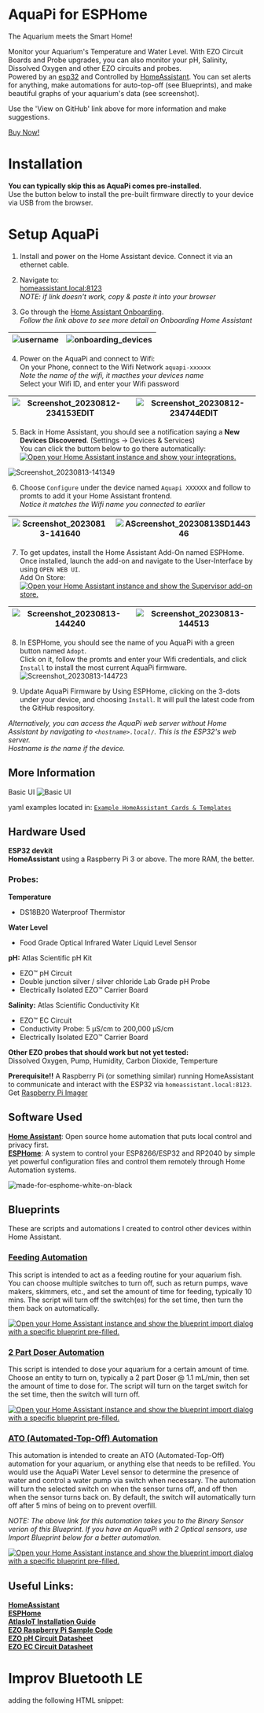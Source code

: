 # AquaPi for ESPHome

The Aquarium meets the Smart Home!  

Monitor your Aquarium's Temperature and Water Level. With EZO Circuit Boards and Probe upgrades, you can also monitor your pH, Salinity, Dissolved Oxygen and other EZO circuits and probes.  
Powered by an [esp32](https://esphome.io/) and Controlled by [HomeAssistant](https://www.home-assistant.io/installation/). You can set alerts for anything, make automations for auto-top-off (see Blueprints), and make beautiful graphs of your aquarium's data (see screenshot).  

Use the 'View on GitHub' link above for more information and make suggestions.  

[Buy Now!](https://www.capitalcityaquatics.com/store/p/aquapi)

# Installation
**You can typically skip this as AquaPi comes pre-installed.**  
Use the button below to install the pre-built firmware directly to your device via USB from the browser.

<esp-web-install-button manifest="./manifest.json"></esp-web-install-button>

<script type="module" src="https://unpkg.com/esp-web-tools@9.1.0/dist/web/install-button.js?module"></script>

# Setup AquaPi
1. Install and power on the Home Assistant device. Connect it via an ethernet cable.  

2. Navigate to:  
[homeassistant.local:8123](homeassistant.local:8123)  
*NOTE: if link doesn't work, copy & paste it into your browser*

3. Go through the [Home Assistant Onboarding](https://www.home-assistant.io/getting-started/onboarding/).  
*Follow the link above to see more detail on Onboarding Home Assistant*

| ![username](https://github.com/TheRealFalseReality/aquapi/assets/106857076/c42062c5-d0c5-4e4d-89ad-f71d497d9d68) | ![onboarding_devices](https://github.com/TheRealFalseReality/aquapi/assets/106857076/920ac524-c631-43a3-abe0-94bcece49be9) |
| ------------- | ------------- |

4. Power on the AquaPi and connect to Wifi:   
On your Phone, connect to the Wifi Network `aquapi-xxxxxx`  
*Note the name of the wifi, it macthes your devices name*  
Select your Wifi ID, and enter your Wifi password  

 |  ![Screenshot_20230812-234153EDIT](https://github.com/TheRealFalseReality/aquapi/assets/106857076/05102f18-1a1d-4adf-a315-25eeca75935e) | ![Screenshot_20230812-234744EDIT](https://github.com/TheRealFalseReality/aquapi/assets/106857076/4d34a64f-33a5-4af8-8d4a-6eee95dd91c6) |
 | ------------- | ------------- |

5. Back in Home Assistant, you should see a notification saying a **New Devices Discovered**. (Settings -> Devices & Services)  
You can click the buttom below to go there automatically:  
[![Open your Home Assistant instance and show your integrations.](https://my.home-assistant.io/badges/integrations.svg)](https://my.home-assistant.io/redirect/integrations/)

![Screenshot_20230813-141349](https://github.com/TheRealFalseReality/aquapi/assets/106857076/c604c261-1f69-417d-af91-be212a6ead35) 

6. Choose `Configure` under the device named `Aquapi XXXXXX` and follow to promts to add it your Home Assistant frontend.  
*Notice it matches the Wifi name you connected to earlier*

| ![Screenshot_20230813-141640](https://github.com/TheRealFalseReality/aquapi/assets/106857076/338765f1-fed4-41fb-848b-873081df067d) | ![AScreenshot_20230813SD144346](https://github.com/TheRealFalseReality/aquapi/assets/106857076/46bb5ef7-a34f-4778-9715-efb512ed3b04)|
 | ------------- | ------------- |

7. To get updates, install the Home Assistant Add-On named ESPHome. Once installed, launch the add-on and navigate to the User-Interface by using `OPEN WEB UI`.  
Add On Store:  
[![Open your Home Assistant instance and show the Supervisor add-on store.](https://my.home-assistant.io/badges/supervisor_store.svg)](https://my.home-assistant.io/redirect/supervisor_store/)

| ![Screenshot_20230813-144240](https://github.com/TheRealFalseReality/aquapi/assets/106857076/98edbcdc-5f8b-4e2a-bc43-115e3e3e6953) | ![Screenshot_20230813-144513](https://github.com/TheRealFalseReality/aquapi/assets/106857076/134367dd-fded-4151-86c6-0198a02ee1ce) |
 | ------------- | ------------- |

8. In ESPHome, you should see the name of you AquaPi with a green button named `Adopt`.  
Click on it, follow the promts and enter your Wifi credentials, and click `Install` to install the most current AquaPi firmware.
![Screenshot_20230813-144723](https://github.com/TheRealFalseReality/aquapi/assets/106857076/1f349817-4404-49bb-a328-7fc92d95d9dd) 

9. Update AquaPi Firmware by Using ESPHome, clicking on the 3-dots under your device, and choosing `Install`. It will pull the latest code from the GitHub respository.

*Alternatively, you can access the AquaPi web server without Home Assistant by navigating to `<hostname>.local/`. This is the ESP32's web server.  
Hostname is the name if the device.*

## More Information
Basic UI
![Basic UI](https://user-images.githubusercontent.com/106857076/236688799-8565d281-13e9-4a98-83ca-60933a509a5e.png)

yaml examples located in: [`Example HomeAssistant Cards & Templates`](https://github.com/TheRealFalseReality/aquapi/tree/main/Example%20HomeAssistant%20Cards%20%26%20Templates)  
## Hardware Used
**ESP32 devkit**   
**HomeAssistant** using a Raspberry Pi 3 or above. The more RAM, the better.  

### Probes:
**Temperature** 
  - DS18B20 Waterproof Thermistor  
  
**Water Level** 
  - Food Grade Optical Infrared Water Liquid Level Sensor  
  
**pH:** Atlas Scientific pH Kit  
  - EZO™ pH Circuit  
  - Double junction silver / silver chloride Lab Grade pH Probe
  - Electrically Isolated EZO™ Carrier Board

**Salinity:** Atlas Scientific Conductivity Kit  
  - EZO™ EC Circuit  
  - Conductivity Probe: 5 µS/cm to 200,000 µS/cm
  - Electrically Isolated EZO™ Carrier Board

**Other EZO probes that should work but not yet tested:**  
Dissolved Oxygen, Pump, Humidity, Carbon Dioxide, Temperture

**Prerequisite!!** A Raspberry Pi (or something similar) running HomeAssistant to communicate and interact with the ESP32 via `homeassistant.local:8123`.
Get [Raspberry Pi Imager](https://www.raspberrypi.com/software/)

## Software Used  
[**Home Assistant**](https://www.home-assistant.io/): Open source home automation that puts local control and privacy first.   
[**ESPHome**](https://esphome.io/): A system to control your ESP8266/ESP32 and RP2040 by simple yet powerful configuration files and control them remotely through Home Automation systems.

![made-for-esphome-white-on-black](https://github.com/TheRealFalseReality/aquapi/assets/106857076/c68b7da3-17c9-43bf-b8c7-f44acf63eb28)

## Blueprints
These are scripts and automations I created to control other devices within Home Assistant.

### [Feeding Automation](https://community.home-assistant.io/t/turn-off-switches-to-feed-your-fish-for-a-certain-amount-of-time-then-turn-back-on-aquarium-script/600544)
This script is intended to act as a feeding routine for your aquarium fish. You can choose multiple switches to turn off, such as return pumps, wave makers, skimmers, etc., and set the amount of time for feeding, typically 10 mins. The script will turn off the switch(es) for the set time, then turn the them back on automatically.

[![Open your Home Assistant instance and show the blueprint import dialog with a specific blueprint pre-filled.](https://my.home-assistant.io/badges/blueprint_import.svg)](https://my.home-assistant.io/redirect/blueprint_import/?blueprint_url=https%3A%2F%2Fgist.github.com%2FTheRealFalseReality%2F06d34488d84e81916768129b0398de25)

### [2 Part Doser Automation](https://community.home-assistant.io/t/turn-on-a-switch-to-activate-doser-equipment-for-a-certain-amount-of-time-aquarium-script/600546)

This script is intended to dose your aquarium for a certain amount of time. Choose an entity to turn on, typically a 2 part Doser @ 1.1 mL/min, then set the amount of time to dose for. The script will turn on the target switch for the set time, then the switch will turn off.

[![Open your Home Assistant instance and show the blueprint import dialog with a specific blueprint pre-filled.](https://my.home-assistant.io/badges/blueprint_import.svg)](https://my.home-assistant.io/redirect/blueprint_import/?blueprint_url=https%3A%2F%2Fgist.github.com%2FTheRealFalseReality%2F9fd8f929b5f6cc32f6e8a67cd8104941)

### [ATO (Automated-Top-Off) Automation](https://community.home-assistant.io/t/create-ato-automation-control-switches-based-off-binary-sensor-aquarium-automation/600941)

This automation is intended to create an ATO (Automated-Top-Off) automation for your aquarium, or anything else that needs to be refilled. You would use the AquaPi Water Level sensor to determine the presence of water and control a water pump via switch when necessary. The automation will turn the selected switch on when the sensor turns off, and off then when the sensor turns back on. By default, the switch will automatically turn off after 5 mins of being on to prevent overfill.  

*NOTE: The above link for this automation takes you to the Binary Sensor verion of this Blueprint. If you have an AquaPi with 2 Optical sensors, use Import Blueprint below for a better automation.*

[![Open your Home Assistant instance and show the blueprint import dialog with a specific blueprint pre-filled.](https://my.home-assistant.io/badges/blueprint_import.svg)](https://my.home-assistant.io/redirect/blueprint_import/?blueprint_url=https%3A%2F%2Fgist.github.com%2FTheRealFalseReality%2Feab1edda7c678b8763ecdcddb45f2f1a)

## Useful Links:

[**HomeAssistant**](https://www.home-assistant.io/installation/)  
[**ESPHome**](https://esphome.io/)  
[**AtlasIoT Installation Guide**](https://files.atlas-scientific.com/How-to-install-Atlas-iot-software.pdf)  
[**EZO Raspberry Pi Sample Code**](https://files.atlas-scientific.com/pi_sample_code.pdf)   
[**EZO pH Circuit Datasheet**](https://files.atlas-scientific.com/pH_EZO_Datasheet.pdf)  
[**EZO EC Circuit Datasheet**](https://files.atlas-scientific.com/EC_EZO_Datasheet.pdf)  

# Improv Bluetooth LE

adding the following HTML snippet:

<script
  type="module"
  src="https://www.improv-wifi.com/sdk-js/launch-button.js"
></script>

<improv-wifi-launch-button></improv-wifi-launch-button>
